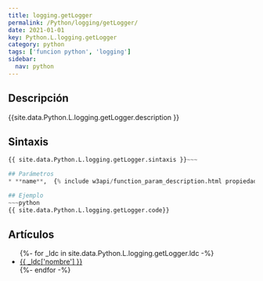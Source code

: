```yaml
---
title: logging.getLogger
permalink: /Python/logging/getLogger/
date: 2021-01-01
key: Python.L.logging.getLogger
category: python
tags: ['funcion python', 'logging']
sidebar: 
  nav: python
---
```


## Descripción
{{site.data.Python.L.logging.getLogger.description }}

## Sintaxis
~~~python
{{ site.data.Python.L.logging.getLogger.sintaxis }}~~~

## Parámetros
* **name**,  {% include w3api/function_param_description.html propiedad=site.data.Python.L.logging.getLogger valor="name" %}

## Ejemplo
~~~python
{{ site.data.Python.L.logging.getLogger.code}}
~~~

## Artículos
<ul>
{%- for _ldc in site.data.Python.L.logging.getLogger.ldc -%}
   <li>
       <a href="{{_ldc['url'] }}">{{ _ldc['nombre'] }}</a>
   </li>
{%- endfor -%}
</ul>
